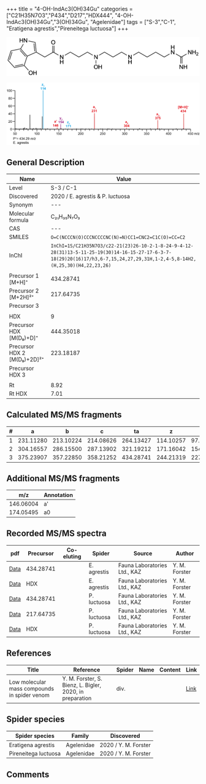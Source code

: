 +++
title = "4-OH-IndAc3(OH)34Gu"
categories = ["C21H35N7O3","P434","D217","HDX444",
"4-OH-IndAc3(OH)34Gu","3(OH)34Gu",
"Agelenidae"]
tags = ["S-3","C-1",
"Eratigena agrestis","Pireneitega luctuosa"]
+++

![](/img/4-OH-IndAc3(OH)34Gu.png)

![](/img_MSMS/434_4-OH-IndAc3(OH)34Gu_Ea.png?classes=border)

## General Description

| Name                       | Value              |
|----------------------------|--------------------|
| Level                      | S-3 / C-1          |
| Discovered                 | 2020 / E. agrestis & P. luctuosa |
| Synonym                    | ---                |
| Molecular formula          | C₂₁H₃₅N₇O₃                   |
| CAS                        | ---                |
| SMILES | `O=C(NCCCN(O)CCCNCCCCNC(N)=N)CC1=CNC2=C1C(O)=CC=C2`  |
| InChI  | `InChI=1S/C21H35N7O3/c22-21(23)26-10-2-1-8-24-9-4-12-28(31)13-5-11-25-19(30)14-16-15-27-17-6-3-7-18(29)20(16)17/h3,6-7,15,24,27,29,31H,1-2,4-5,8-14H2,(H,25,30)(H4,22,23,26)`  |
|                            |                    |
| Precursor 1 [M+H]⁺         | 434.28741                   |
| Precursor 2 [M+2H]²⁺       | 217.64735                   |
| Precursor 3                |                    |
|                            |                    |
| HDX                        | 9                   |
| Precursor HDX   [M(D₉)+D]⁺   | 444.35018                   |
| Precursor HDX 2 [M(D₉)+2D]²⁺ | 223.18187                   |
| Precursor HDX 3            |                    |
|                            |                    |
| Rt                         | 8.92                   |
| Rt HDX                     | 7.01                   |

## Calculated MS/MS fragments

| # | a         | b         | c         | ta        | z         | y         | tz        |
|---|-----------|-----------|-----------|-----------|-----------|-----------|-----------|
| 1 | 231.11280 | 213.10224 | 214.08626 | 264.13427 | 114.10257 | 97.07602 | 131.12912 |
| 2 | 304.16557 | 286.15500 | 287.13902 | 321.19212 | 171.16042 | 154.13387 | 204.18189 |
| 3 | 375.23907 | 357.22850 | 358.21252 | 434.28741 | 244.21319 | 227.18664 | 261.23974 |

## Additional MS/MS fragments

| m/z | Annotation |
|-----|------------|
| 146.06004    | a'   |
| 174.05495    | a0   |

## Recorded MS/MS spectra

| pdf                                             | Precursor | Co-eluting | Spider      | Source                       | Author        |
|-------------------------------------------------|-----------|------------|-------------|------------------------------|---------------|
| [Data](/pdf/E-agrestis/434_4-OH-IndAc3(OH)34Gu_Ea.pdf)   | 434.28741 |            | E. agrestis | Fauna Laboratories Ltd., KAZ | Y. M. Forster |
| [Data](/pdf/E-agrestis/434_4-OH-IndAc3(OH)34Gu_Ea_HDX.pdf)   | HDX |            | E. agrestis | Fauna Laboratories Ltd., KAZ | Y. M. Forster |
| [Data](/pdf/P-luctuosa/434_4-OH-IndAc3(OH)34Gu_Pl.pdf) | 434.28741 |           | P. luctuosa | Fauna Laboratories Ltd., KAZ | Y. M. Forster |
| [Data](/pdf/P-luctuosa/434_4-OH-IndAc3(OH)34Gu_Pl_2.pdf) | 217.64735 |           | P. luctuosa | Fauna Laboratories Ltd., KAZ | Y. M. Forster |
| [Data](/pdf/P-luctuosa/434_4-OH-IndAc3(OH)34Gu_Pl_HDX.pdf) | HDX |           | P. luctuosa | Fauna Laboratories Ltd., KAZ | Y. M. Forster |

## References

| Title | Reference | Spider | Name | Content | Link |
|-------|-----------|--------|------|---------|------|
| Low molecular mass compounds in spider venom      | Y. M. Forster, S. Bienz, L. Bigler, 2020, in preparation          | div.       |   |   | [Link](unknown) |

## Spider species

| Spider species     | Family     | Discovered           |
|--------------------|------------|----------------------|
| Eratigena agrestis | Agelenidae | 2020 / Y. M. Forster |
| Pireneitega luctuosa | Agelenidae | 2020 / Y. M. Forster |

## Comments